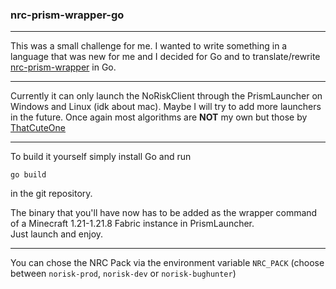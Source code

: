 ### nrc-prism-wrapper-go

---

This was a small challenge for me.
I wanted to write something in a language that was new for me and I decided for Go and to translate/rewrite [nrc-prism-wrapper](https://github.com/ThatCuteOne/nrc-prism-wrapper) in Go.

---

Currently it can only launch the NoRiskClient through the PrismLauncher on Windows and Linux (idk about mac).
Maybe I will try to add more launchers in the future.
Once again most algorithms are **NOT** my own but those by [ThatCuteOne](https://github.com/ThatCuteOne)

---

To build it yourself simply install Go and run

```
go build
```

in the git repository.

The binary that you'll have now has to be added as the wrapper command of a Minecraft 1.21-1.21.8 Fabric instance in PrismLauncher.<br>
Just launch and enjoy.

---

You can chose the NRC Pack via the environment variable `NRC_PACK` (choose between `norisk-prod`, `norisk-dev` or `norisk-bughunter`)
